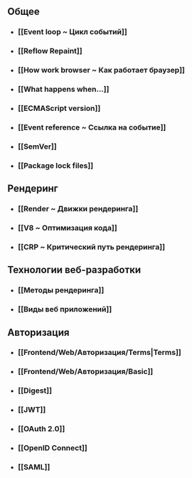## Общее
- ### [[Event loop ~ Цикл событий]]
- ### [[Reflow Repaint]]
- ### [[How work browser ~ Как работает браузер]]
- ### [[What happens when...]]
- ### [[ECMAScript version]]
- ### [[Event reference ~ Ссылка на событие]]
- ### [[SemVer]]
- ### [[Package lock files]]
## Рендеринг
- ### [[Render ~ Движки рендеринга]]
- ### [[V8 ~ Оптимизация кода]]
- ### [[CRP ~ Критический путь рендеринга]]
## Технологии веб-разработки
- ### [[Методы рендеринга]]
- ### [[Виды веб приложений]]
## Авторизация
- ### [[Frontend/Web/Авторизация/Terms|Terms]]
- ### [[Frontend/Web/Авторизация/Basic]]
- ### [[Digest]]
- ### [[JWT]]
- ### [[OAuth 2.0]]
- ### [[OpenID Connect]]
- ### [[SAML]]